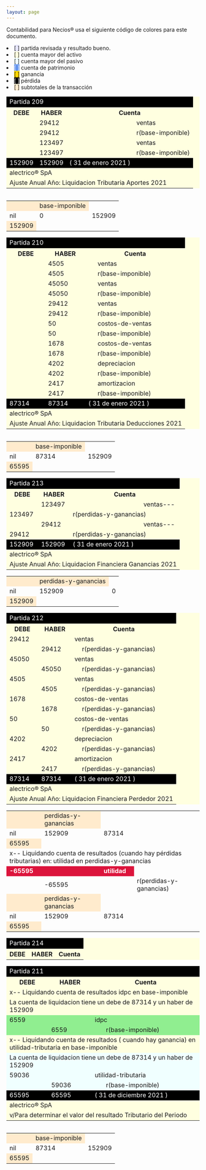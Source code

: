 ```yaml
--- 
layout: page
--- 
```


Contabilidad para Necios® usa el siguiente código de colores para este documento.
<li><span style='background-color: lavender'>[    ]</span> partida revisada y resultado bueno. </li>
<li><span style='background-color: lightyellow'>[    ]</span> cuenta mayor del activo </li>
<li><span style='background-color: azure'>[    ]</span> cuenta mayor del pasivo </li>
<li><span style='color: white; background-color: cornflowerblue'>[    ]</span> cuenta de patrimonio </li>
<li><span style='background-color: gold'>[    ]</span> ganancia </li>
<li><span style='color: white; background-color: black'>[    ]</span> pérdida </li>
<li><span style='background-color: blanchedalmond'>[    ]</span> subtotales de la transacción </li>
<table style='background-color: lightyellow' ><tbody>
<tr style='color: white; background-color: black'><td colspan='9'> Partida 209</td></tr>
<tr><th>DEBE</th><th> HABER </th> <th colspan='6'> Cuenta </th></tr>
<tr><td></td> <td>29412</td><td> </td><td colspan='5'>ventas</td></tr>
<tr><td></td> <td> 29412</td><td> </td><td colspan='5'>  r(base-imponible) </td></tr>
<tr><td></td> <td>123497</td><td> </td><td colspan='5'>ventas</td></tr>
<tr><td></td> <td> 123497</td><td> </td><td colspan='5'>  r(base-imponible) </td></tr>
<tr style='color: white; background-color: black'> <td> 152909</td><td> 152909</td><td colspan='3'>( 31 de enero	2021	 ) </td></tr>
<tr><td colspan='9'>alectrico® SpA</td></tr>
<tr><td colspan='9'>Ajuste Anual Año: Liquidacion Tributaria Aportes 2021</td></tr>
<table><tbody> 
<table>
<tr style='background-color: blanchedalmond'><td> </td><td>base-imponible</td></tr>
<tr> <td> nil</td> <td>0</td><td> 152909</td></tr>
<tr style='background-color: blanchedalmond'><td>152909</td></tr>
</table>
<table style='background-color: lightyellow' ><tbody>
<tr style='color: white; background-color: black'><td colspan='9'> Partida 210</td></tr>
<tr><th>DEBE</th><th> HABER </th> <th colspan='6'> Cuenta </th></tr>
<tr><td></td><td>4505</td><td></td><td>ventas</td></tr>
<tr><td></td><td>4505</td><td></td><td> r(base-imponible)  </td></tr>
<tr><td></td><td>45050</td><td></td><td>ventas</td></tr>
<tr><td></td><td>45050</td><td></td><td> r(base-imponible)  </td></tr>
<tr><td></td><td>29412</td><td></td><td>ventas</td></tr>
<tr><td></td><td>29412</td><td></td><td> r(base-imponible)  </td></tr>
<tr><td></td><td>50</td><td></td><td>costos-de-ventas</td></tr>
<tr><td></td><td>50</td><td></td><td> r(base-imponible)  </td></tr>
<tr><td></td><td>1678</td><td></td><td>costos-de-ventas</td></tr>
<tr><td></td><td>1678</td><td></td><td> r(base-imponible)  </td></tr>
<tr><td></td><td>4202</td><td></td><td>depreciacion</td></tr>
<tr><td></td><td>4202</td><td></td><td> r(base-imponible)  </td></tr>
<tr><td></td><td>2417</td><td></td><td>amortizacion</td></tr>
<tr><td></td><td>2417</td><td></td><td> r(base-imponible)  </td></tr>
<tr style='color: white; background-color: black'> <td> 87314</td><td> 87314</td><td colspan='3'>( 31 de enero	2021	 ) </td></tr>
<tr><td colspan='9'>alectrico® SpA</td></tr>
<tr><td colspan='9'>Ajuste Anual Año: Liquidacion Tributaria Deducciones 2021</td></tr>
<table><tbody> 
<table>
<tr style='background-color: blanchedalmond'><td> </td><td>base-imponible</td></tr>
<tr> <td> nil</td> <td>87314</td><td> 152909</td></tr>
<tr style='background-color: blanchedalmond'><td>65595</td></tr>
</table>
<table style='background-color: lightyellow' ><tbody>
<tr style='color: white; background-color: black'><td colspan='9'> Partida 213</td></tr>
<tr><th>DEBE</th><th> HABER </th> <th colspan='6'> Cuenta </th></tr>
<tr><td></td> <td>123497</td><td> </td><td colspan='5'>ventas--- </td></tr>
<tr><td> 123497</td><td></td><td colspan='6'>  r(perdidas-y-ganancias) </td></tr>
<tr><td></td> <td>29412</td><td> </td><td colspan='5'>ventas--- </td></tr>
<tr><td> 29412</td><td></td><td colspan='6'>  r(perdidas-y-ganancias) </td></tr>
<tr style='color: white; background-color: black'> <td> 152909</td><td> 152909</td><td colspan='3'>( 31 de enero	2021	 ) </td></tr>
<tr><td colspan='9'>alectrico® SpA</td></tr>
<tr><td colspan='9'>Ajuste Anual Año: Liquidacion Financiera Ganancias 2021</td></tr>
<table><tbody> 
<tr  style='background-color: blanchedalmond'><td></td><td> perdidas-y-ganancias</td></tr>
<tr> <td> nil</td> <td>152909</td> <td>0</td></tr>
<tr style='background-color: blanchedalmond'><td>152909</td></tr>
<table style='background-color: lightyellow' ><tbody>
<tr style='color: white; background-color: black'><td colspan='9'> Partida 212</td></tr>
<tr><th>DEBE</th><th> HABER </th> <th colspan='6'> Cuenta </th></tr>
<tr><td>29412</td><td></td><td colspan='2'>ventas</td></tr>
<tr><td></td><td>29412</td><td></td><td> r(perdidas-y-ganancias) </td></tr>
<tr><td>45050</td><td></td><td colspan='2'>ventas</td></tr>
<tr><td></td><td>45050</td><td></td><td> r(perdidas-y-ganancias) </td></tr>
<tr><td>4505</td><td></td><td colspan='2'>ventas</td></tr>
<tr><td></td><td>4505</td><td></td><td> r(perdidas-y-ganancias) </td></tr>
<tr><td>1678</td><td></td><td colspan='2'>costos-de-ventas</td></tr>
<tr><td></td><td>1678</td><td></td><td> r(perdidas-y-ganancias) </td></tr>
<tr><td>50</td><td></td><td colspan='2'>costos-de-ventas</td></tr>
<tr><td></td><td>50</td><td></td><td> r(perdidas-y-ganancias) </td></tr>
<tr><td>4202</td><td></td><td colspan='2'>depreciacion</td></tr>
<tr><td></td><td>4202</td><td></td><td> r(perdidas-y-ganancias) </td></tr>
<tr><td>2417</td><td></td><td colspan='2'>amortizacion</td></tr>
<tr><td></td><td>2417</td><td></td><td> r(perdidas-y-ganancias) </td></tr>
<tr style='color: white; background-color: black'> <td> 87314</td><td> 87314</td><td colspan='3'>( 31 de enero	2021	 ) </td></tr>
<tr><td colspan='9'>alectrico® SpA</td></tr>
<tr><td colspan='9'>Ajuste Anual Año: Liquidacion Financiera Perdedor 2021</td></tr>
<table><tbody> 
<tr  style='background-color: blanchedalmond'><td></td><td> perdidas-y-ganancias</td></tr>
<tr> <td> nil</td> <td>152909</td> <td>87314</td></tr>
<tr style='background-color: blanchedalmond'><td>65595</td></tr>
<tr> <td colspan='8'>x-- Liquidando cuenta de resultados (cuando hay pérdidas tributarias) en: utilidad en perdidas-y-ganancias</td></tr>
<tr style='font-weight:bold; color: white; background-color: crimson'> <td>-65595</td><td></td><td>utilidad</td><tr>
<tr><td></td><td>-65595</td><td> </td><td colspan='2'> r(perdidas-y-ganancias) </td></tr>
<tr  style='background-color: blanchedalmond'><td></td><td> perdidas-y-ganancias</td></tr>
<tr> <td> nil</td> <td>152909</td> <td>87314</td></tr>
<tr style='background-color: blanchedalmond'><td>65595</td></tr>
<table style='background-color: lightyellow' ><tbody>
<tr style='color: white; background-color: black'><td colspan='9'> Partida 214</td></tr>
<tr><th>DEBE</th><th> HABER </th> <th colspan='6'> Cuenta </th></tr>
<table style='background-color: lightyellow' ><tbody>
<tr style='color: white; background-color: black'><td colspan='9'> Partida 211</td></tr>
<tr><th>DEBE</th><th> HABER </th> <th colspan='6'> Cuenta </th></tr>
<tr> <td colspan='7'> x-- Liquidando cuenta de resultados idpc en base-imponible</td></tr>
<tr> <td colspan='7'> La cuenta de liquidacion tiene un debe de 	87314 y un haber de 	152909</td></tr>
<tr style='background-color: lightgreen'><td>6559</td> <td></td> <td colspan='2' >idpc</td></tr>
<tr style='background-color: lightgreen'><td></td><td>6559</td> <td> </td><td colspan='2'> r(base-imponible) </td></tr> 
<tr><td colspan='6'>x-- Liquidando cuenta de resultados ( cuando hay ganancia) en utilidad-tributaria en base-imponible</td></tr>
<tr style='background-color: azure'><td colspan='6'>La cuenta de liquidacion tiene un debe de 	87314 y un haber de 	152909</td></tr>
<tr style='background-color: azure'><td> 59036</td><td></td><td colspan='2'>utilidad-tributaria</td></tr>
<tr style='background-color: azure'><td> </td><td>59036</td><td></td><td> r(base-imponible) </td></tr>
<tr style='color: white; background-color: black'> <td> 65595</td><td> 65595</td><td colspan='3'>( 31 de diciembre	2021	 ) </td></tr>
<tr><td colspan='9'>alectrico® SpA</td></tr>
<tr><td colspan='9'>v/Para determinar el valor del resultado Tributario del Periodo</td></tr>
<table><tbody> 
<table>
<tr style='background-color: blanchedalmond'><td> </td><td>base-imponible</td></tr>
<tr> <td> nil</td> <td>87314</td><td> 152909</td></tr>
<tr style='background-color: blanchedalmond'><td>65595</td></tr>
</table>
